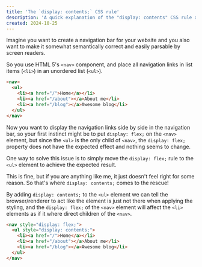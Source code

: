 ```yaml
---
title: 'The `display: contents;` CSS rule'
description: 'A quick explanation of the "display: contents" CSS rule and when to apply it.'
created: 2024-10-25
---
```


Imagine you want to create a navigation bar for your website and you also want to make it somewhat semantically correct and easily parsable by screen readers.

So you use HTML 5's `<nav>` component, and place all navigation links in list items (`<li>`) in an unordered list (`<ul>`).

```html
<nav>
  <ul>
    <li><a href="/">Home</a></li>
    <li><a href="/about"></a>About me</li>
    <li><a href="/blog"></a>Awesome blog</li>
  </ul>
</nav>
```

Now you want to display the navigation links side by side in the navigation bar, so your first instinct might be to put `display: flex;` on the `<nav>` element, but since the `<ul>` is the only child of `<nav>`, the `display: flex;` property does not have the expected effect and nothing seems to change.

One way to solve this issue is to simply move the `display: flex;` rule to the `<ul>` element to achieve the expected result.

This is fine, but if you are anything like me, it just doesn't feel right for some reason. So that's where `display: contents;` comes to the rescue!

By adding `display: contents;` to the `<ul>` element we can tell the browser/renderer to act like the element is just not there when applying the styling, and the `display: flex;` of the `<nav>` element will affect the `<li>` elements as if it where direct children of the `<nav>`.

```html
<nav style="display: flex;">
  <ul style="display: contents;">
    <li><a href="/">Home</a></li>
    <li><a href="/about"></a>About me</li>
    <li><a href="/blog"></a>Awesome blog</li>
  </ul>
</nav>
```
